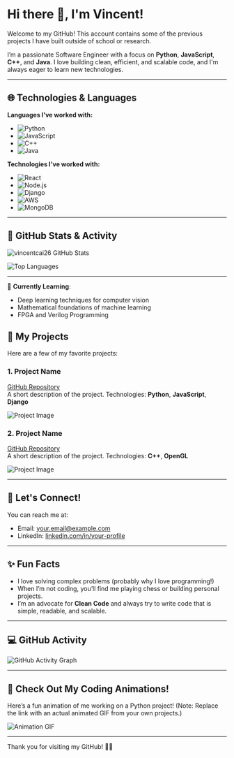 # Hi there 👋, I'm Vincent!

Welcome to my GitHub! This account contains some of the previous projects I have built outside of school or research. 

I’m a passionate Software Engineer with a focus on **Python**, **JavaScript**, **C++**, and **Java**. I love building clean, efficient, and scalable code, and I'm always eager to learn new technologies.

---

## 🌐 Technologies & Languages

**Languages I've worked with:**

- ![Python](https://img.shields.io/badge/-Python-306998?style=flat&logo=python&logoColor=white)
- ![JavaScript](https://img.shields.io/badge/-JavaScript-F7DF1E?style=flat&logo=javascript&logoColor=white)
- ![C++](https://img.shields.io/badge/-C%2B%2B-00599C?style=flat&logo=c%2B%2B&logoColor=white)
- ![Java](https://img.shields.io/badge/-Java-007396?style=flat&logo=java&logoColor=white)

**Technologies I've worked with:**

- ![React](https://img.shields.io/badge/-React-61DAFB?style=flat&logo=react&logoColor=black)
- ![Node.js](https://img.shields.io/badge/-Node.js-339933?style=flat&logo=node.js&logoColor=white)
- ![Django](https://img.shields.io/badge/-Django-092E20?style=flat&logo=django&logoColor=white)
- ![AWS](https://img.shields.io/badge/-AWS-232F3E?style=flat&logo=amazonaws&logoColor=white)
- ![MongoDB](https://img.shields.io/badge/-MongoDB-47A248?style=flat&logo=mongodb&logoColor=white)

---

## 🎯 GitHub Stats & Activity

![vincentcai26 GitHub Stats](https://github-readme-stats.vercel.app/api?username=vincentcai26&show_icons=true&hide_title=true&hide_rank=true&hide=prs&theme=transparent)

![Top Languages](https://github-readme-stats.vercel.app/api/top-langs/?username=vincentcai26&layout=compact&langs_count=4&theme=transparent)

---

🌱 **Currently Learning**:
- Deep learning techniques for computer vision
- Mathematical foundations of machine learning
- FPGA and Verilog Programming

## 🚀 My Projects

Here are a few of my favorite projects:

### 1. **Project Name**
[GitHub Repository](#)  
A short description of the project. Technologies: **Python**, **JavaScript**, **Django**

![Project Image](https://via.placeholder.com/500x300?text=Project+Image)

### 2. **Project Name**
[GitHub Repository](#)  
A short description of the project. Technologies: **C++**, **OpenGL**

![Project Image](https://via.placeholder.com/500x300?text=Project+Image)

---

## 💬 Let's Connect!

You can reach me at:
- Email: [your.email@example.com](mailto:your.email@example.com)
- LinkedIn: [linkedin.com/in/your-profile](https://www.linkedin.com/in/your-profile)

---

## ✨ Fun Facts

- I love solving complex problems (probably why I love programming!)
- When I’m not coding, you’ll find me playing chess or building personal projects.
- I’m an advocate for **Clean Code** and always try to write code that is simple, readable, and scalable.

---

## 💻 GitHub Activity

![GitHub Activity Graph](https://activity-graph.herokuapp.com/graph?username=vincentcai26&theme=github)

---

## 🎥 Check Out My Coding Animations!

Here’s a fun animation of me working on a Python project! (Note: Replace the link with an actual animated GIF from your own projects.)

![Animation GIF](https://via.placeholder.com/600x400?text=Coding+Animation+Here)

---

Thank you for visiting my GitHub! 👨‍💻
